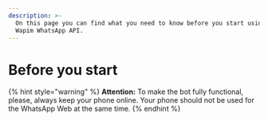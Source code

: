 ```yaml
---
description: >-
  On this page you can find what you need to know before you start using the
  Wapim WhatsApp API.
---
```


# Before you start

{% hint style="warning" %}
**Attention:** To make the bot fully functional, please, always keep your phone online. Your phone should not be used for the WhatsApp Web at the same time.
{% endhint %}



